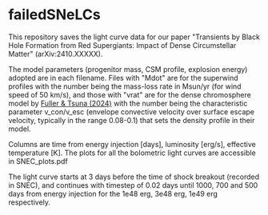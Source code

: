 # failedSNeLCs
This repository saves the light curve data for our paper "Transients by Black Hole Formation from Red Supergiants: Impact of Dense Circumstellar Matter" (arXiv:2410.XXXXX). 

The model parameters (progenitor mass, CSM profile, explosion energy) adopted are in each filename. Files with "Mdot" are for the superwind profiles with the number being the mass-loss rate in Msun/yr (for wind speed of 50 km/s), and those with "vrat" are for the dense chromosphere model by [Fuller & Tsuna (2024)](https://doi.org/10.33232/001c.120130) with the number being the characteristic parameter v_con/v_esc (envelope convective velocity over surface escape velocity, typically in the range 0.08-0.1) that sets the density profile in their model.

Columns are time from energy injection [days], luminosity [erg/s], effective temperature [K]. The plots for all the bolometric light curves are accessible in SNEC_plots.pdf

The light curve starts at 3 days before the time of shock breakout (recorded in SNEC), and continues with timestep of 0.02 days until 1000, 700 and 500 days from energy injection for the 1e48 erg, 3e48 erg, 1e49 erg respectively.
